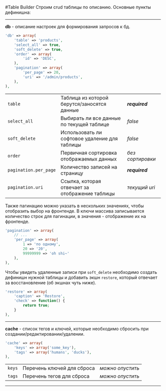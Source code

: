 #Table Builder
Строим crud таблицы по описанию. Основные пункты дефинишна:

---

**db** - описание настроек для формирования запросов к бд.
```php
'db' => array(
    'table' => 'products',
    'select_all' => true,
    'soft_delete' => true,
    'order' => array(
        'id' => 'DESC',
    ),
    'pagination' => array(
        'per_page' => 20,
        'uri' => '/admin/products',
    ),
),
```
|  |  |  |
| -- | -- | -- |
| ```table``` | Таблица из которой берутся/заносятся данные | ***required*** |
| ```select_all``` | Выбирать ли все данные по текущей таблице | *false* |
| ```soft_delete``` | Использовать ли софтовое удаление для таблицы | *false* |
| ```order``` | Первичная сортировка отображаемых данных | *без сортировки* |
| ```pagination.per_page``` | Количество записей на страницу | ***required*** |
| ```pagination.uri``` | Ссылка, которая отвечает за отображение таблицы | *текущий uri* |

Также пагинацию можно указать в нескольких значениях, чтобы отобразить выбор на фронтенде.
В ключи массива записывается количество строк для пагинации, в значения - отображение их на фронтенде.
```php
'pagination' => array(
    // ...
    'per_page' => array(
        1 => 'по одному', 
        20 => '20', 
        99999999 => 'oh shi~'
    ),
),
```
Чтобы увидеть удаленные записи при ```soft_delete``` необходимо создать дефинишн нужной таблицы и добавить экшн ```restore```, который отвечает за восстановление (об экшнах чуть ниже).
```php
'restore' => array(
    'caption' => 'Restore',
    'check' => function() {
        return true;
    }
),
```

---

**cache** - список тегов и ключей, которые необходимо сбросить при создании/редактировании/удалении.
```php
'cache' => array(
    'keys' => array('some_key'),
    'tags' => array('humans', 'ducks'),
),
```
|  |  |  |
| -- | -- | -- |
| ```keys``` | Перечень ключей для сброса | *можно опустить* |
| ```tags``` | Перечень тегов для сброса | *можно опустить* |

---


